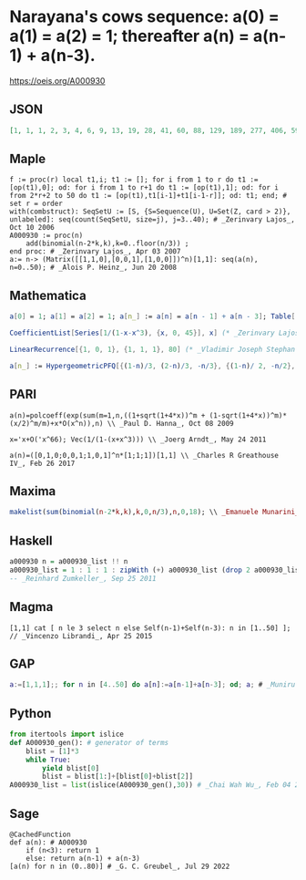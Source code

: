 # Narayana's cows sequence: a\(0\) \= a\(1\) \= a\(2\) \= 1; thereafter a\(n\) \= a\(n\-1\) \+ a\(n\-3\)\.
https://oeis.org/A000930
## JSON
```JSON
[1, 1, 1, 2, 3, 4, 6, 9, 13, 19, 28, 41, 60, 88, 129, 189, 277, 406, 595, 872, 1278, 1873, 2745, 4023, 5896, 8641, 12664, 18560, 27201, 39865, 58425, 85626, 125491, 183916, 269542, 395033, 578949, 848491, 1243524, 1822473, 2670964, 3914488, 5736961, 8407925]
```
## Maple
```Maple
f := proc(r) local t1,i; t1 := []; for i from 1 to r do t1 := [op(t1),0]; od: for i from 1 to r+1 do t1 := [op(t1),1]; od: for i from 2*r+2 to 50 do t1 := [op(t1),t1[i-1]+t1[i-1-r]]; od: t1; end; # set r = order
with(combstruct): SeqSetU := [S, {S=Sequence(U), U=Set(Z, card > 2)}, unlabeled]: seq(count(SeqSetU, size=j), j=3..40); # _Zerinvary Lajos_, Oct 10 2006
A000930 := proc(n)
    add(binomial(n-2*k,k),k=0..floor(n/3)) ;
end proc: # _Zerinvary Lajos_, Apr 03 2007
a:= n-> (Matrix([[1,1,0],[0,0,1],[1,0,0]])^n)[1,1]: seq(a(n), n=0..50); # _Alois P. Heinz_, Jun 20 2008
```
## Mathematica
```Mathematica
a[0] = 1; a[1] = a[2] = 1; a[n_] := a[n] = a[n - 1] + a[n - 3]; Table[ a[n], {n, 0, 40} ]
```
```Mathematica
CoefficientList[Series[1/(1-x-x^3), {x, 0, 45}], x] (* _Zerinvary Lajos_, Mar 22 2007 *)
```
```Mathematica
LinearRecurrence[{1, 0, 1}, {1, 1, 1}, 80] (* _Vladimir Joseph Stephan Orlovsky_, Feb 11 2012 *)
```
```Mathematica
a[n_] := HypergeometricPFQ[{(1-n)/3, (2-n)/3, -n/3}, {(1-n)/ 2, -n/2}, -27/4]; Table[a[n], {n, 0, 43}] (* _Jean-François Alcover_, Feb 26 2013 *)
```
## PARI
```PARI
a(n)=polcoeff(exp(sum(m=1,n,((1+sqrt(1+4*x))^m + (1-sqrt(1+4*x))^m)*(x/2)^m/m)+x*O(x^n)),n) \\ _Paul D. Hanna_, Oct 08 2009
```
```PARI
x='x+O('x^66); Vec(1/(1-(x+x^3))) \\ _Joerg Arndt_, May 24 2011
```
```PARI
a(n)=([0,1,0;0,0,1;1,0,1]^n*[1;1;1])[1,1] \\ _Charles R Greathouse IV_, Feb 26 2017
```
## Maxima
```Maxima
makelist(sum(binomial(n-2*k,k),k,0,n/3),n,0,18); \\ _Emanuele Munarini_, May 24 2011
```
## Haskell
```Haskell
a000930 n = a000930_list !! n
a000930_list = 1 : 1 : 1 : zipWith (+) a000930_list (drop 2 a000930_list)
-- _Reinhard Zumkeller_, Sep 25 2011
```
## Magma
```Magma
[1,1] cat [ n le 3 select n else Self(n-1)+Self(n-3): n in [1..50] ]; // _Vincenzo Librandi_, Apr 25 2015
```
## GAP
```GAP
a:=[1,1,1];; for n in [4..50] do a[n]:=a[n-1]+a[n-3]; od; a; # _Muniru A Asiru_, Aug 13 2018
```
## Python
```Python
from itertools import islice
def A000930_gen(): # generator of terms
    blist = [1]*3
    while True:
        yield blist[0]
        blist = blist[1:]+[blist[0]+blist[2]]
A000930_list = list(islice(A000930_gen(),30)) # _Chai Wah Wu_, Feb 04 2022
```
## Sage
```Sage
@CachedFunction
def a(n): # A000930
    if (n<3): return 1
    else: return a(n-1) + a(n-3)
[a(n) for n in (0..80)] # _G. C. Greubel_, Jul 29 2022
```
